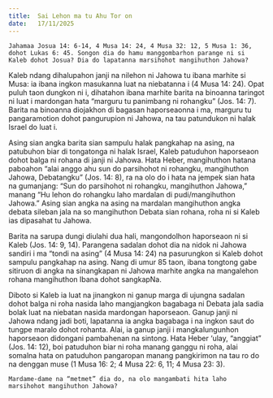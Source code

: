 ```yaml
---
title:  Sai Lehon ma tu Ahu Tor on
date:   17/11/2025
---
```


`Jahamaa Josua 14: 6-14, 4 Musa 14: 24, 4 Musa 32: 12, 5 Musa 1: 36, dohot Lukas 6: 45. Songon dia do hamu manggombarhon parange ni si Kaleb dohot Josua? Dia do lapatanna marsihohot mangihuthon Jahowa?`

Kaleb ndang dihalupahon janji na nilehon ni Jahowa tu ibana marhite si Musa: ia ibana ingkon masukanna luat na niebatanna i (4 Musa 14: 24). Opat puluh taon dungkon ni i, dihatahon ibana marhite barita na binoanna taringot ni luat i mardongan hata “marguru tu panimbang ni rohangku” (Jos. 14: 7). Barita na binoanna diojakhon di bagasan haporseaonna i ma, marguru tu pangaramotion dohot pangurupion ni Jahowa, na tau patundukon ni halak Israel do luat i.

Asing sian angka barita sian sampulu halak pangkahap na asing, na patubuhon biar di tongatonga ni halak Israel, Kaleb patuduhon haporseaon dohot balga ni rohana di janji ni Jahowa. Hata Heber, mangihuthon hatana paboahon “alai anggo ahu sun do parsihohot ni rohangku, mangihuthon Jahowa, Debatangku” (Jos. 14: 8), ra na olo do i hata na jempek sian hata na gumanjang: “Sun do parsihohot ni rohangku, mangihuthon Jahowa,” manang “Hu lehon do rohangku laho mardalan di pudi/mangihuthon Jahowa.” Asing sian angka na asing na mardalan mangihuthon angka debata sileban jala na so mangihuthon Debata sian rohana, roha ni si Kaleb ias dipasahat tu Jahowa.

Barita na sarupa dungi diulahi dua hali, mangondolhon haporseaon ni si Kaleb (Jos. 14: 9, 14). Parangena sadalan dohot dia na nidok ni Jahowa sandiri i ma “tondi na asing” (4 Musa 14: 24) na pasurungkon si Kaleb dohot sampulu pangkahap na asing. Nang di umur 85 taon, ibana tongtong gabe sitiruon di angka na sinangkapan ni Jahowa marhite angka na mangalehon rohana mangihuthon Ibana dohot sangkapNa.

Diboto si Kaleb ia luat na jinangkon ni ganup marga di ujungna sadalan dohot balga ni roha nasida laho mangjangkon bagabaga ni Debata jala sadia bolak luat na niebatan nasida mardongan haporseaon. Ganup janji ni Jahowa ndang jadi boti, lapatanna ia angka bagabaga i na ingkon saut do tungpe maralo dohot rohanta. Alai, ia ganup janji i mangkalungunhon haporseaon didongani pambahenan na sintong. Hata Heber ‘ulay, “anggiat” (Jos. 14: 12), boi patuduhon biar ni roha manang ganggu ni roha, alai somalna hata on patuduhon pangaropan manang pangkirimon na tau ro do na denggan muse (1 Musa 16: 2; 4 Musa 22: 6, 11; 4 Musa 23: 3).

`Mardame-dame na “metmet” dia do, na olo mangambati hita laho marsihohot mangihuthon Jahowa?`